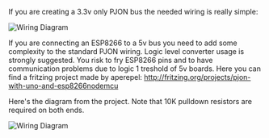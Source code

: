 If you are creating a 3.3v only PJON bus the needed wiring is really simple:

![Wiring Diagram](http://www.gioblu.com/PJON/PJON_esp8266_esp8266.jpg)

If you are connecting an ESP8266 to a 5v bus you need to add some complexity to the standard PJON wiring. Logic level converter usage is strongly suggested. You risk to fry ESP8266 pins and to have communication problems due to logic 1 treshold of 5v boards. Here you can find a fritzing project made by aperepel: http://fritzing.org/projects/pjon-with-uno-and-esp8266nodemcu

Here's the diagram from the project. Note that 10K pulldown resistors are required on both ends.

![Wiring Diagram](http://www.gioblu.com/PJON/PJON%20-%20Uno%20ESP8266%20communication.png)